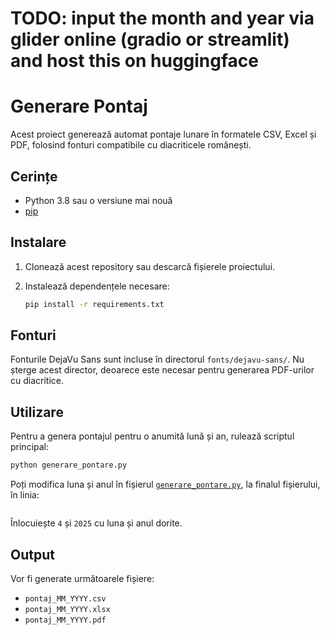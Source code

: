 # TODO: input the month and year via glider online (gradio or streamlit) and host this on huggingface

# Generare Pontaj

Acest proiect generează automat pontaje lunare în formatele CSV, Excel și PDF, folosind fonturi compatibile cu diacriticele românești.

## Cerințe

- Python 3.8 sau o versiune mai nouă
- [pip](https://pip.pypa.io/en/stable/installation/)

## Instalare

1. Clonează acest repository sau descarcă fișierele proiectului.
2. Instalează dependențele necesare:

    ```sh
    pip install -r requirements.txt
    ```

## Fonturi

Fonturile DejaVu Sans sunt incluse în directorul `fonts/dejavu-sans/`. Nu șterge acest director, deoarece este necesar pentru generarea PDF-urilor cu diacritice.

## Utilizare

Pentru a genera pontajul pentru o anumită lună și an, rulează scriptul principal:

```sh
python generare_pontare.py
```

Poți modifica luna și anul în fișierul [`generare_pontare.py`](generare_pontare.py), la finalul fișierului, în linia:

```python main(4, 2025)
```

Înlocuiește `4` și `2025` cu luna și anul dorite.

## Output

Vor fi generate următoarele fișiere:

- `pontaj_MM_YYYY.csv`
- `pontaj_MM_YYYY.xlsx`
- `pontaj_MM_YYYY.pdf`
